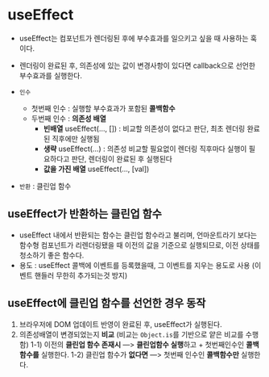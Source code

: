 # useEffect 
- useEffect는 컴포넌트가 렌더링된 후에 부수효과를 일으키고 싶을 때 사용하는 훅이다.
- 렌더링이 완료된 후, 의존성에 있는 값이 변경사항이 있다면 callback으로 선언한 부수효과를 실행한다.

- `인수`
    - 첫번째 인수 : 실행할 부수효과가 포함된 **콜백함수**
    - 두번째 인수 : **의존성 배열**
        - **빈배열** useEffect(…, []) : 비교할 의존성이 없다고 판단, 최초 렌더링 완료된 직후에만 실행됨
        - **생략** useEffect(…) : 의존성 비교할 필요없이 렌더링 직후마다 실행이 필요하다고 판단, 렌더링이 완료된 후 실행된다
        - **값을 가진 배열** useEffect(…, [val])

- `반환` : 클린업 함수

## useEffect가 반환하는 클린업 함수
- useEffect 내에서 반환되는 함수는 클린업 함수라고 불리며, 언마운트라기 보다는 함수형 컴포넌트가 리렌더링됐을 때 이전의 값을 기준으로 실행되므로, 이전 상태를 청소하기 좋은 함수다.
- 용도 : useEffect 콜백에 이벤트를 등록했을때, 그 이벤트를 지우는 용도로 사용 (이벤트 핸들러 무한히 추가되는것 방지)

## useEffect에 클린업 함수를 선언한 경우 동작
1) 브라우저에 DOM 업데이트 반영이 완료된 후, useEffect가 실행된다. 
2) 의존성배열이 변경되었는지 **비교** (비교는 `Object.is`를 기반으로 얕은 비교를 수행함)
    1-1) 이전의 **클린업 함수 존재시** 
            —> **클린업함수 실행**하고 + 첫번째인수인 **콜백함수를** 실행한다. 
    1-2) 클린업 함수가 **없다면**
            —> 첫번째 인수인 **콜백함수만** 실행한다.
